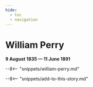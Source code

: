 ```yaml
---
hide:
  - toc
  - navigation 
---
```


# William Perry

**9 August 1835 — 11 June 1891**

--8<-- "snippets/william-perry.md"

<!-- 
### Headstone

![William Perry headstone](../assets/william-perry-headstone.jpg){ width="30%" }

### Inscription

>In loving memory <br>

-->

--8<-- "snippets/add-to-this-story.md"


<!--

https://en.wikipedia.org/wiki/William_Perry_(Queensland_businessman)

images - https://trove.nla.gov.au/newspaper/page/2462839
story - https://trove.nla.gov.au/newspaper/article/20826756/2462847

https://en.wikipedia.org/wiki/Perry_House,_Brisbane
https://trove.nla.gov.au/newspaper/article/19871938

William Perry of Folkestone, Breakfast Creek Road. - https://onesearch.slq.qld.gov.au/discovery/fulldisplay?context=L&vid=61SLQ_INST:SLQ&search_scope=slq_digital_collections&tab=All&docid=alma99183513423802061

Mr William Perry, a new member of the House, 1890 - https://trove.nla.gov.au/newspaper/article/3509744?searchTerm=%22William%20Perry%22

-->